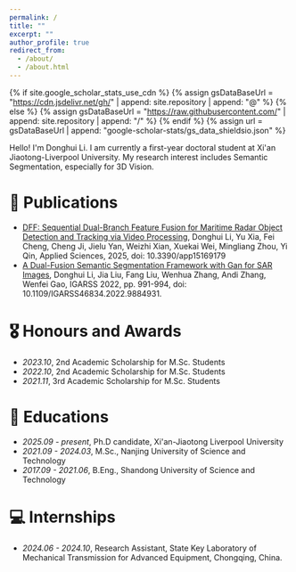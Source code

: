 ```yaml
---
permalink: /
title: ""
excerpt: ""
author_profile: true
redirect_from: 
  - /about/
  - /about.html
---
```


{% if site.google_scholar_stats_use_cdn %}
{% assign gsDataBaseUrl = "https://cdn.jsdelivr.net/gh/" | append: site.repository | append: "@" %}
{% else %}
{% assign gsDataBaseUrl = "https://raw.githubusercontent.com/" | append: site.repository | append: "/" %}
{% endif %}
{% assign url = gsDataBaseUrl | append: "google-scholar-stats/gs_data_shieldsio.json" %}

<span class='anchor' id='about-me'></span>

Hello! I'm Donghui Li. I am currently a first-year doctoral student at Xi'an Jiaotong-Liverpool University. My research interest includes Semantic Segmentation, especially for 3D Vision. <!-- I have published more than 100 papers at the top international AI conferences with total <a href='https://scholar.google.com/citations?user=DhtAFkwAAAAJ'>google scholar citations <strong><span id='total_cit'>260000+</span></strong></a> (You can also use google scholar badge <a href='https://scholar.google.com/citations?user=DhtAFkwAAAAJ'><img src="https://img.shields.io/endpoint?url={{ url | url_encode }}&logo=Google%20Scholar&labelColor=f6f6f6&color=9cf&style=flat&label=citations"></a>).-->


<!--# 🔥 News -->
<!--*2022.02*: &nbsp;🎉🎉 Lorem ipsum dolor sit amet, consectetur adipiscing elit. Vivamus ornare aliquet ipsum, ac tempus justo dapibus sit amet.-->
<!--*2022.02*: &nbsp;🎉🎉 Lorem ipsum dolor sit amet, consectetur adipiscing elit. Vivamus ornare aliquet ipsum, ac tempus justo dapibus sit amet.-->

# 📝 Publications 

<!--<div class='paper-box'><div class='paper-box-image'><div><div class="badge">CVPR 2016</div><img src='images/500x300.png' alt="sym" width="100%"></div></div>-->
<!--<div class='paper-box-text' markdown="1">-->

<!--[Deep Residual Learning for Image Recognition](https://openaccess.thecvf.com/content_cvpr_2016/papers/He_Deep_Residual_Learning_CVPR_2016_paper.pdf)-->

<!--**Kaiming He**, Xiangyu Zhang, Shaoqing Ren, Jian Sun-->

<!--[**Project**](https://scholar.google.com/citations?view_op=view_citation&hl=zh-CN&user=DhtAFkwAAAAJ&citation_for_view=DhtAFkwAAAAJ:ALROH1vI_8AC) <strong><span class='show_paper_citations' data='DhtAFkwAAAAJ:ALROH1vI_8AC'></span></strong>-->
<!--- Lorem ipsum dolor sit amet, consectetur adipiscing elit. Vivamus ornare aliquet ipsum, ac tempus justo dapibus sit amet. -->
<!--</div>-->
<!--</div>-->
- [DFF: Sequential Dual-Branch Feature Fusion for Maritime Radar Object Detection and Tracking via Video Processing](https://doi.org/10.3390/app15169179), Donghui Li, Yu Xia, Fei Cheng, Cheng Ji, Jielu Yan, Weizhi Xian, Xuekai Wei, Mingliang Zhou, Yi Qin, Applied Sciences, 2025, doi: 10.3390/app15169179
- [A Dual-Fusion Semantic Segmentation Framework with Gan for SAR Images](https://ieeexplore.ieee.org/document/9884931), Donghui Li, Jia Liu, Fang Liu, Wenhua Zhang, Andi Zhang, Wenfei Gao, IGARSS 2022, pp. 991-994, doi: 10.1109/IGARSS46834.2022.9884931.


# 🎖 Honours and Awards
- *2023.10*, 2nd Academic Scholarship for M.Sc. Students
- *2022.10*, 2nd Academic Scholarship for M.Sc. Students
- *2021.11*, 3rd Academic Scholarship for M.Sc. Students 

# 📖 Educations
- *2025.09 - present*, Ph.D candidate, Xi'an-Jiaotong Liverpool University
- *2021.09 - 2024.03*, M.Sc., Nanjing University of Science and Technology
- *2017.09 - 2021.06*, B.Eng., Shandong University of Science and Technology 

<!--# 💬 Invited Talks-->
<!-- - *2021.06*, Lorem ipsum dolor sit amet, consectetur adipiscing elit. Vivamus ornare aliquet ipsum, ac tempus justo dapibus sit amet. -->
<!-- - *2021.03*, Lorem ipsum dolor sit amet, consectetur adipiscing elit. Vivamus ornare aliquet ipsum, ac tempus justo dapibus sit amet.  \| [\[video\]](https://github.com/)-->

# 💻 Internships
- *2024.06 - 2024.10*, Research Assistant, State Key Laboratory of Mechanical Transmission for Advanced Equipment, Chongqing, China.
